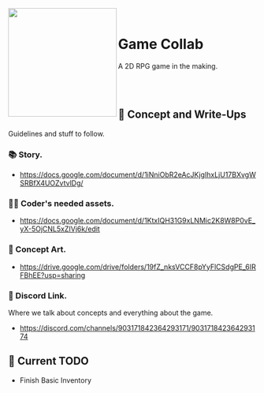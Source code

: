 <div>
  <img width="220"  align="left" src="https://i.ibb.co/sv97PD3/output-onlinegiftools.gif">
  <br>
  <h1>Game Collab</h1>
  <p>A 2D RPG game in the making.</p>
</div>

<br>
<br>

## 🚩 Concept and Write-Ups
Guidelines and stuff to follow.

### 📚 Story.
- https://docs.google.com/document/d/1iNniObR2eAcJKjgIhxLjU17BXvgWSRBfX4UOZvtvlDg/
### 👨‍💻 Coder's needed assets.
- https://docs.google.com/document/d/1KtxIQH31G9xLNMic2K8W8P0vE_yX-5OjCNL5xZIVj6k/edit
### 🎨 Concept Art.
- https://drive.google.com/drive/folders/19fZ_nksVCCF8pYyFlCSdgPE_6IRFBhEE?usp=sharing
### 💬 Discord Link.
Where we talk about concepts and everything about the game.
- https://discord.com/channels/903171842364293171/903171842364293174

## 📅 Current TODO
- Finish Basic Inventory